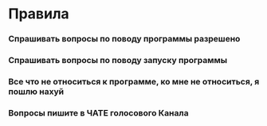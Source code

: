# Правила
### Спрашивать вопросы по поводу программы разрешено
### Спрашивать вопросы по поводу запуску программы
### Все что не относиться к программе, ко мне не относиться, я пошлю нахуй
### Вопросы пишите в ЧАТЕ голосового Канала